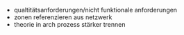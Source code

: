 * qualtitätsanforderungen/nicht funktionale anforderungen
* zonen referenzieren aus netzwerk
* theorie in arch prozess stärker trennen